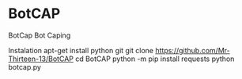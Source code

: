 # BotCAP

BotCap
Bot Caping

Instalation
apt-get install python git
git clone https://github.com/Mr-Thirteen-13/BotCAP
cd BotCAP
python -m pip install requests
python botcap.py
